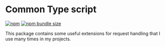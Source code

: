 # Common Type script

[![npm](https://img.shields.io/npm/v/@cyb3r-jak3/common)](https://www.npmjs.com/package/@cyb3r-jak3/common) [![npm bundle size](https://img.shields.io/bundlephobia/min/@cyb3r-jak3/common)](https://www.npmjs.com/package/@cyb3r-jak3/common)

This package contains some useful extensions for request handling that I use many times in my projects.
